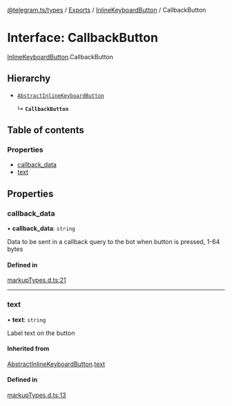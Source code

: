 [@telegram.ts/types](../README.md) / [Exports](../modules.md) / [InlineKeyboardButton](../modules/InlineKeyboardButton.md) / CallbackButton

# Interface: CallbackButton

[InlineKeyboardButton](../modules/InlineKeyboardButton.md).CallbackButton

## Hierarchy

- [`AbstractInlineKeyboardButton`](InlineKeyboardButton.AbstractInlineKeyboardButton.md)

  ↳ **`CallbackButton`**

## Table of contents

### Properties

- [callback\_data](InlineKeyboardButton.CallbackButton.md#callback_data)
- [text](InlineKeyboardButton.CallbackButton.md#text)

## Properties

### callback\_data

• **callback\_data**: `string`

Data to be sent in a callback query to the bot when button is pressed, 1-64 bytes

#### Defined in

[markupTypes.d.ts:21](https://github.com/telegramsjs/types/blob/d08200f/src/markupTypes.d.ts#L21)

___

### text

• **text**: `string`

Label text on the button

#### Inherited from

[AbstractInlineKeyboardButton](InlineKeyboardButton.AbstractInlineKeyboardButton.md).[text](InlineKeyboardButton.AbstractInlineKeyboardButton.md#text)

#### Defined in

[markupTypes.d.ts:13](https://github.com/telegramsjs/types/blob/d08200f/src/markupTypes.d.ts#L13)
